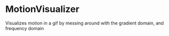 # MotionVisualizer
Visualizes motion in a gif by messing around with the gradient domain, and frequency domain

